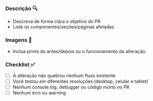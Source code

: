 ###  Descrição 🔍
* Descreva de forma clara o objetivo do PR
* Liste os componentes/seções/páginas afetadas
###  Imagens 📸
* Inclua prints do antes/depois ou o funcionamento da alteração.
###  Checklist ✅
* [ ] A alteração não quebrou nenhum fluxo existente
* [ ] Você testou em diferentes resoluções (desktop, celular e tablet)
* [ ] Nenhum console.log, debugger ou código morto no PR
* [ ] Nenhum erro ou warning
